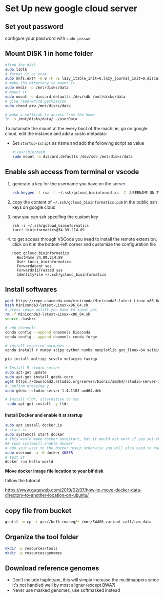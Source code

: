 # Set Up new google cloud server

## Set yout password

configure your password with `sudo passwd`

## Mount DISK 1 in home folder

```bash
#find the disk
sudo lsblk
# format it as ext4
sudo mkfs.ext4 -m 0 -F -E lazy_itable_init=0,lazy_journal_init=0,discard /dev/sdb
# make the directory to mount it
sudo mkdir -p /mnt/disks/data
# mount it 
sudo mount -o discard,defaults /dev/sdb /mnt/disks/data
# give read-write permission
sudo chmod a+w /mnt/disks/data

# make a softlink to access from the home
ln -s /mnt/disks/data/ ~/userData
```

To automate the mount at the every boot of the machine, go on google cloud, edit the instance and add a custo metadata:

- Set `startup-script` as name and add the following script as value

  ```bash
  #!/usr/bin/bash
  sudo mount -o discard,defaults /dev/sdb /mnt/disks/data
  ```

## Enable ssh access from terminal or vscode

1. generate a key for the username you have on the server

   ```bash
   ssh-keygen -t rsa -f ~/.ssh/gcloud_bioinformatics -C [USERNAME ON THE SERVER]
   ```

2. copy the content of `~/.ssh/gcloud_bioinformatics.pub` in the public ssh keys on google cloud

3. now you can ssh specifing the custom key

   `ssh -i ~/.ssh/gcloud_bioinformatics tucci_bioinformatics@34.89.214.89`

4. to get access through VSCode you need to install the remote extension, click on it in the bottom-left corner and customize the configuration file

   ```
   Host gcloud_bioinformatics
     HostName 34.89.214.89
     User tucci_bioinformatics
     ForwardAgent yes
     ForwardX11Trusted yes
     IdentityFile ~/.ssh/gcloud_bioinformatics
   ```

## Install softwares

```bash
wget https://repo.anaconda.com/miniconda/Miniconda3-latest-Linux-x86_64.sh
bash Miniconda3-latest-Linux-x86_64.sh
# press space untill you have to input yes
rm -f Miniconda3-latest-Linux-x86_64.sh
source .bashrc

# add channels
conda config --append channels bioconda
conda config --append channels conda-forge

# install required packages
conda install r numpy scipy cython numba matplotlib gxx_linux-64 scikit-learn h5py click bamtools parallel samtools bowtie jupyter nextflow nf-core notebook picard sra-tools vcftools igv loompy trim-galore fastqc r-base -y

pip install multiqc scvelo velocyto fastqp

# Install R-studio server
sudo apt-get update
sudo apt-get install gdebi-core
wget https://download2.rstudio.org/server/bionic/amd64/rstudio-server-1.4.1103-amd64.deb
# Confirm pressing y
sudo gdebi rstudio-server-1.4.1103-amd64.deb

# Install tldr, alternative to man
 sudo apt-get install -y tldr
```

#### Install Docker and enable it at startup

```bash
sudo apt install docker.io
# start it 
sudo systemctl start docker
# this would make docker autostart, but it would not work if you set the container image on an attached disk that gets mounted every time
## sudo systemctl enable docker
# add your user to the docker group otherwise you will also need to run it with sudo
sudo usermod -a -G docker $USER
# test it  
docker run hello-world
```

**Move docker image file location to your bif disk**

follow the tutorial

https://www.guguweb.com/2019/02/07/how-to-move-docker-data-directory-to-another-location-on-ubuntu/

## copy file from bucket

```bash
gsutil -m cp -r gs://bulk-rnaseq/* /mnt/SW480_variant_call/raw_data
```

## Organize the tool folder

```bash
mkdir -p resources/tools
mkdir -p resources/genomes
```

## Download reference genomes

- Don't include haplotype, this will simply increase the multimappers since it's not handled well by most aligner (except BWA?)
- Never use masked genomes, use softmasked instead